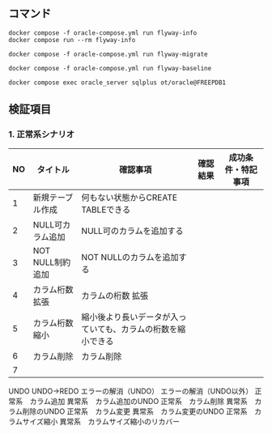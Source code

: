 
## コマンド

```shell
docker compose -f oracle-compose.yml run flyway-info
docker compose run --rm flyway-info

docker compose -f oracle-compose.yml run flyway-migrate

docker compose -f oracle-compose.yml run flyway-baseline

docker compose exec oracle_server sqlplus ot/oracle@FREEPDB1
```

## 検証項目

### 1. 正常系シナリオ

| NO  | タイトル           | 確認事項                                                     | 確認結果 | 成功条件・特記事項 |
| --- | ------------------ | ------------------------------------------------------------ | -------- | ------------------ |
| 1   | 新規テーブル作成   | 何もない状態からCREATE TABLEできる                           |          |                    |
| 2   | NULL可カラム追加   | NULL可のカラムを追加する                                     |          |                    |
| 3   | NOT NULL制約追加 | NOT NULLのカラムを追加する                                   |          |                    |
| 4   | カラム桁数拡張     | カラムの桁数 拡張                                            |          |                    |
| 5   | カラム桁数縮小     | 縮小後より長いデータが入っていても、カラムの桁数を縮小できる |          |                    |
| 6   | カラム削除         | カラム削除                                                   |          |                    |
| 7   |                  |                                                              |          |                    |



UNDO
UNDO→REDO
エラーの解消（UNDO）
エラーの解消（UNDO以外）
正常系　カラム追加
異常系　カラム追加のUNDO
正常系　カラム削除
異常系　カラム削除のUNDO
正常系　カラム変更
異常系　カラム変更のUNDO
正常系　カラムサイズ縮小
異常系　カラムサイズ縮小のリカバー